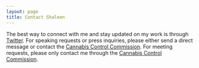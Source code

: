 ```yaml
---
layout: page
title: Contact Shaleen
---
```

The best way to connect with me and stay updated on my work is through [Twitter](https://twitter.com/shaleentitle). For speaking requests or press inquiries, please either send a direct message or contact the [Cannabis Control Commission](https://mass-cannabis-control.com/contact/). For meeting requests, please only contact me through the [Cannabis Control Commission](https://mass-cannabis-control.com/contact/).